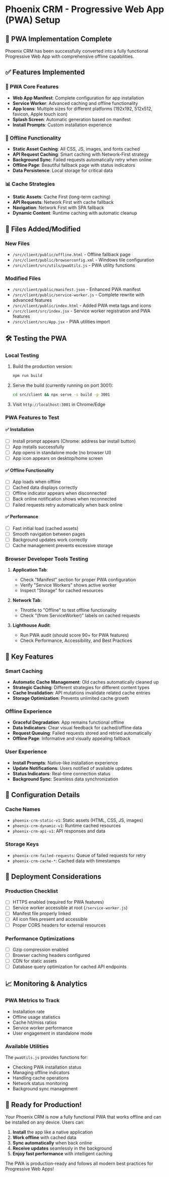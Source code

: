 # Phoenix CRM - Progressive Web App (PWA) Setup

## 🚀 PWA Implementation Complete

Phoenix CRM has been successfully converted into a fully functional Progressive Web App with comprehensive offline capabilities.

## ✅ Features Implemented

### 📱 PWA Core Features
- **Web App Manifest**: Complete configuration for app installation
- **Service Worker**: Advanced caching and offline functionality
- **App Icons**: Multiple sizes for different platforms (192x192, 512x512, favicon, Apple touch icon)
- **Splash Screen**: Automatic generation based on manifest
- **Install Prompts**: Custom installation experience

### 🔄 Offline Functionality
- **Static Asset Caching**: All CSS, JS, images, and fonts cached
- **API Request Caching**: Smart caching with Network-First strategy
- **Background Sync**: Failed requests automatically retry when online
- **Offline Page**: Beautiful fallback page with status indicators
- **Data Persistence**: Local storage for critical data

### 📊 Cache Strategies
- **Static Assets**: Cache First (long-term caching)
- **API Requests**: Network First with cache fallback
- **Navigation**: Network First with SPA fallback
- **Dynamic Content**: Runtime caching with automatic cleanup

## 📁 Files Added/Modified

### New Files
- `/src/client/public/offline.html` - Offline fallback page
- `/src/client/public/browserconfig.xml` - Windows tile configuration
- `/src/client/src/utils/pwaUtils.js` - PWA utility functions

### Modified Files
- `/src/client/public/manifest.json` - Enhanced PWA manifest
- `/src/client/public/service-worker.js` - Complete rewrite with advanced features
- `/src/client/public/index.html` - Added PWA meta tags and icons
- `/src/client/src/index.jsx` - Service worker registration and PWA features
- `/src/client/src/App.jsx` - PWA utilities import

## 🛠 Testing the PWA

### Local Testing
1. Build the production version:
   ```bash
   npm run build
   ```

2. Serve the build (currently running on port 3001):
   ```bash
   cd src/client && npx serve -s build -p 3001
   ```

3. Visit `http://localhost:3001` in Chrome/Edge

### PWA Features to Test

#### ✅ Installation
- [ ] Install prompt appears (Chrome: address bar install button)
- [ ] App installs successfully
- [ ] App opens in standalone mode (no browser UI)
- [ ] App icon appears on desktop/home screen

#### ✅ Offline Functionality
- [ ] App loads when offline
- [ ] Cached data displays correctly
- [ ] Offline indicator appears when disconnected
- [ ] Back online notification shows when reconnected
- [ ] Failed requests retry automatically when back online

#### ✅ Performance
- [ ] Fast initial load (cached assets)
- [ ] Smooth navigation between pages
- [ ] Background updates work correctly
- [ ] Cache management prevents excessive storage

### Browser Developer Tools Testing

1. **Application Tab**:
   - Check "Manifest" section for proper PWA configuration
   - Verify "Service Workers" shows active worker
   - Inspect "Storage" for cached resources

2. **Network Tab**:
   - Throttle to "Offline" to test offline functionality
   - Check "(from ServiceWorker)" labels on cached requests

3. **Lighthouse Audit**:
   - Run PWA audit (should score 90+ for PWA features)
   - Check Performance, Accessibility, and Best Practices

## 🎯 Key Features

### Smart Caching
- **Automatic Cache Management**: Old caches automatically cleaned up
- **Strategic Caching**: Different strategies for different content types
- **Cache Invalidation**: API mutations invalidate related cache entries
- **Storage Optimization**: Prevents unlimited cache growth

### Offline Experience
- **Graceful Degradation**: App remains functional offline
- **Data Indicators**: Clear visual feedback for cached/offline data
- **Request Queuing**: Failed requests stored and retried automatically
- **Offline Page**: Informative and visually appealing fallback

### User Experience
- **Install Prompts**: Native-like installation experience
- **Update Notifications**: Users notified of available updates
- **Status Indicators**: Real-time connection status
- **Background Sync**: Seamless data synchronization

## 🔧 Configuration Details

### Cache Names
- `phoenix-crm-static-v1`: Static assets (HTML, CSS, JS, images)
- `phoenix-crm-dynamic-v1`: Runtime cached resources
- `phoenix-crm-api-v1`: API responses and data

### Storage Keys
- `phoenix-crm-failed-requests`: Queue of failed requests for retry
- `phoenix-crm-cache-*`: Cached data with timestamps

## 🚀 Deployment Considerations

### Production Checklist
- [ ] HTTPS enabled (required for PWA features)
- [ ] Service worker accessible at root (`/service-worker.js`)
- [ ] Manifest file properly linked
- [ ] All icon files present and accessible
- [ ] Proper CORS headers for external resources

### Performance Optimizations
- [ ] Gzip compression enabled
- [ ] Browser caching headers configured
- [ ] CDN for static assets
- [ ] Database query optimization for cached API endpoints

## 📈 Monitoring & Analytics

### PWA Metrics to Track
- Installation rate
- Offline usage statistics
- Cache hit/miss ratios
- Service worker performance
- User engagement in standalone mode

### Available Utilities
The `pwaUtils.js` provides functions for:
- Checking PWA installation status
- Managing offline indicators
- Handling cache operations
- Network status monitoring
- Background sync management

## 🎉 Ready for Production!

Your Phoenix CRM is now a fully functional PWA that works offline and can be installed on any device. Users can:

1. **Install** the app like a native application
2. **Work offline** with cached data
3. **Sync automatically** when back online
4. **Receive updates** seamlessly in the background
5. **Enjoy fast performance** with intelligent caching

The PWA is production-ready and follows all modern best practices for Progressive Web Apps!